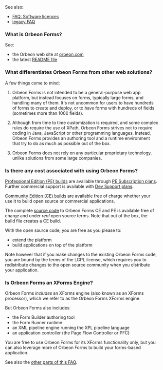 See also:

- [FAQ: Software licences](./FAQ:-Software-licences)
- [legacy FAQ](https://sites.google.com/a/orbeon.com/forms/orbeon-forms-faq?pli=1)

### What is Orbeon Forms?

See:

- the Orbeon web site at [orbeon.com](http://www.orbeon.com/)
- the latest [README file](https://github.com/orbeon/orbeon-forms/blob/master/README.md)

### What differentiates Orbeon Forms from other web solutions?

A few things come to mind:

1. Orbeon Forms is not intended to be a general-purpose web app platform, but instead focuses on forms, typically large forms, and handling many of them. It's not uncommon for users to have hundreds of forms to create and deploy, or to have forms with hundreds of fields (sometimes more than 1000 fields).

2. Although from time to time customization is required, and some complex rules do require the use of XPath, Orbeon Forms strives not to require coding in Java, JavaScript or other programming languages. Instead, Orbeon Forms provides an authoring tool and a runtime environment that try to do as much as possible out of the box.

3. Orbeon Forms does not rely on any particular proprietary technology, unlike solutions from some large companies.

### Is there any cost associated with using Orbeon Forms?

[Professional Edition (PE) builds](http://www.orbeon.com/download) are available through [PE Subscription plans](http://www.orbeon.com/pricing). Further commercial support is available with [Dev Support plans](http://www.orbeon.com/services).

[Community Edition (CE) builds](http://www.orbeon.com/download) are available free of charge whether your use it to build open source or commercial applications.

The complete [source code](github.com/orbeon/orbeon-forms/) to Orbeon Forms CE and PE is available free of charge and under *real* open source terms. Note that out of the box, the build file creates a CE build.

With the open source code, you are free as you please to:

- extend the platform
- build applications on top of the platform

Note however that if you make changes to the existing Orbeon Forms code, you are bound by the terms of the LGPL license, which requires you to redistribute changes to the open source community when you distribute your application.

### Is Orbeon Forms an XForms Engine?

Orbeon Forms *includes* an XForms engine (also known as an XForms processor), which we refer to as the Orbeon Forms XForms engine.

But Orbeon Forms also includes:

- the Form Builder authoring tool
- the Form Runner runtime
- an XML pipeline engine running the XPL pipeline language
- an application controller (the Page Flow Controller or PFC)

You are free to use Orbeon Forms for its XForms functionality only, but you can also leverage more of Orbeon Forms to build your forms-based application.

See also the [other parts of this FAQ](https://sites.google.com/a/orbeon.com/forms/orbeon-forms-faq?pli=1).
